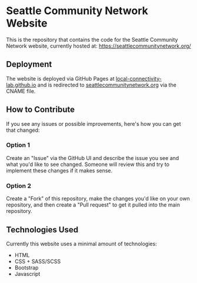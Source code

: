# Seattle Community Network Website

This is the repository that contains the code for the Seattle Community Network website, currently hosted at: https://seattlecommunitynetwork.org/

## Deployment
The website is deployed via GitHub Pages at [local-connectivity-lab.github.io](local-connectivity-lab.github.io) and is redirected to [seattlecommunitynetwork.org](seattlecommunitynetwork.org/) via the CNAME file.

## How to Contribute
If you see any issues or possible improvements, here's how you can get that changed:

### Option 1
Create an "Issue" via the GitHub UI and describe the issue you see and what you'd like to see changed. Someone will review this and try to implement these changes if it makes sense.

### Option 2
Create a "Fork" of this repository, make the changes you'd like on your own repository, and then create a "Pull request" to get it pulled into the main repository.

## Technologies Used
Currently this website uses a minimal amount of technologies:
- HTML
- CSS + SASS/SCSS
- Bootstrap
- Javascript
